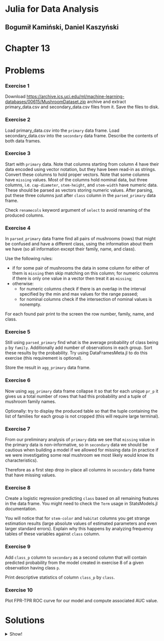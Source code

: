 # Julia for Data Analysis

## Bogumił Kamiński, Daniel Kaszyński

# Chapter 13

# Problems

### Exercise 1

Download
https://archive.ics.uci.edu/ml/machine-learning-databases/00615/MushroomDataset.zip
archive and extract primary_data.csv and secondary_data.csv files from it.
Save the files to disk.

### Exercise 2

Load primary_data.csv into the `primary` data frame.
Load secondary_data.csv into the `secondary` data frame.
Describe the contents of both data frames.

### Exercise 3

Start with `primary` data. Note that columns starting from column 4 have
their data encoded using vector notation, but they have been read-in as strings.
Convert these columns to hold proper vectors. Note that some columns have
`missing` values. Most of the columns hold nominal data, but three columns,
i.e. `cap-diameter`, `stem-height`, and `stem-width` have numeric data. These
should be parsed as vectors storing numeric values. After parsing, put these
three columns just after `class` column in the `parsed_primary` data frame.

Check `renamecols` keyword argument of `select` to
avoid renaming of the produced columns.

### Exercise 4

In `parsed_primary` data frame find all pairs of mushrooms (rows) that might be
confused and have a different class, using the information about them we have
(so all information except their family, name, and class).

Use the following rules:
* if for some pair of mushrooms the data in some column for either of them is
  `missing` then skip matching on this column; for numeric columns if there
  is only one value in a vector then treat it as `missing`;
* otherwise:
  - for numeric columns check if there is an overlap in the interval
    specified by the min and max values for the range passed;
  - for nominal columns check if the intersection of nominal values is nonempty.

For each found pair print to the screen the row number, family, name, and class.

### Exercise 5

Still using `parsed_primary` find what is the average probability of class being
`p` by `family`. Additionally add number of observations in each group. Sort
these results by the probability. Try using DataFramesMeta.jl to do this
exercise (this requirement is optional).

Store the result in `agg_primary` data frame.

### Exercise 6

Now using `agg_primary` data frame collapse it so that for each unique `pr_p`
it gives us a total number of rows that had this probability and a tuple
of mushroom family names.

Optionally: try to display the produced table so that the tuple containing the
list of families for each group is not cropped (this will require large
terminal).

### Exercise 7

From our preliminary analysis of `primary` data we see that `missing` value in
the primary data is non-informative, so in `secondary` data we should be
cautious when building a model if we allowed for missing data (in practice
if we were investigating some real mushroom we most likely would know its
characteristics).

Therefore as a first step drop in-place all columns in `secondary` data frame
that have missing values.

### Exercise 8

Create a logistic regression predicting `class` based on all remaining features
in the data frame. You might need to check the `Term` usage in StatsModels.jl
documentation.

You will notice that for `stem-color` and `habitat` columns you get strange
estimation results (large absolute values of estimated parameters and even
larger standard errors). Explain why this happens by analyzing frequency tables
of these variables against `class` column.

### Exercise 9

Add `class_p` column to `secondary` as a second column that will contain
predicted probability from the model created in exercise 8 of a given
observation having class `p`.

Print descriptive statistics of column `class_p` by `class`.

### Exercise 10

Plot FPR-TPR ROC curve for our model and compute associated AUC value.

# Solutions

<details>

<summary>Show!</summary>

### Exercise 1

Solution:

```
using Downloads
import ZipFile
Downloads.download("https://archive.ics.uci.edu/ml/machine-learning-databases/00615/MushroomDataset.zip", "MushroomDataset.zip")
archive = ZipFile.Reader("MushroomDataset.zip")
idx = only(findall(x -> contains(x.name, "primary_data.csv"), archive.files))
open("primary_data.csv", "w") do io
    write(io, read(archive.files[idx]))
end
idx = only(findall(x -> contains(x.name, "secondary_data.csv"), archive.files))
open("secondary_data.csv", "w") do io
    write(io, read(archive.files[idx]))
end
close(archive)
```

### Exercise 2

Solution:

```
using CSV
using DataFrames
primary = CSV.read("primary_data.csv", DataFrame; delim=';')
secondary = CSV.read("secondary_data.csv", DataFrame; delim=';')
describe(primary)
describe(secondary)
```

### Exercise 3

Solution:

```
parse_nominal(s::AbstractString) = split(strip(s, ['[', ']']), ", ")
parse_nominal(::Missing) = missing
parse_numeric(s::AbstractString) = parse.(Float64, split(strip(s, ['[', ']']), ", "))
parse_numeric(::Missing) = missing
idcols = ["family", "name", "class"]
numericcols = ["cap-diameter", "stem-height", "stem-width"]
parsed_primary = select(primary,
                        idcols,
                        numericcols .=> ByRow(parse_numeric),
                        Not([idcols; numericcols]) .=> ByRow(parse_nominal);
                        renamecols=false)
```

### Exercise 4

Solution:

```
function overlap_numeric(v1, v2)
    # there are no missing values in numeric columns
    if length(v1) == 1 || length(v2) == 1
        return true
    else
        return max(v1[1], v2[1]) <= min(v1[2], v2[2])
    end
end

function overlap_nominal(v1, v2)
    if ismissing(v1) || ismissing(v2)
        return true
    else
        return !isempty(intersect(v1, v2))
    end
end

function rows_overlap(row1, row2)
    # note that in parsed_primary numeric columns have indices 4 to 6
    # and nominal columns have indices 7 to 23
    return all(i -> overlap_numeric(row1[i], row2[i]), 4:6) &&
           all(i -> overlap_nominal(row1[i], row2[i]), 7:23)
end

for i in 1:nrow(parsed_primary), j in i+1:nrow(parsed_primary)
    row1 = parsed_primary[i, :]
    row2 = parsed_primary[j, :]
    if rows_overlap(row1, row2) && row1.class != row2.class
        println((i, Tuple(row1[1:3]), j, Tuple(row2[1:3])))
    end
end
```

Note that in this exercise using `eachrow` is not a problem
(although it is not type stable) because the data is small.

### Exercise 5

Solution:

```
using Statistics
using DataFramesMeta
agg_primary = @chain parsed_primary begin
    groupby(:family)
    @combine(:pr_p = mean(:class .== "p"), $nrow)
    sort(:pr_p)
end
```

### Exercise 6

Solution:

```
show(combine(groupby(agg_primary, :pr_p), :nrow => sum => :nrow, :family => Tuple => :families), truncate=140)
```

### Exercise 7

Solution:

```
select!(secondary, [!any(ismissing, col) for col in eachcol(secondary)])
```

Note that we select based on actual contents of the columns and not by their
element type (column could allow for missing values but not have them).

### Exercise 8

Solution:

```
using GLM
using FreqTables
secondary.class = secondary.class .== "p"
model = glm(Term(:class)~sum(Term.(Symbol.(names(secondary, Not(:class))))),
           secondary, Binomial(), LogitLink())
freqtable(secondary, "stem-color", "class")
freqtable(secondary, "habitat", "class")
```

We can see that for cetrain levels of `stem-color` and `habitat` variables
there is a perfect separation of classes.

### Exercise 9

Solution:

```
insertcols!(secondary, 2, :class_p => predict(model))
combine(groupby(secondary, :class)) do sdf
    return describe(sdf, :detailed, cols=:class_p)
end
```

We can see that the model has some discriminatory power, but there
is still a significant overlap between classes.

### Exercise 10

Solution:

```
using Plots
using ROCAnalysis
roc_data = roc(secondary; score=:class_p, target=:class)
plot(roc_data.pfa, 1 .- roc_data.pmiss;
     title="AUC=$(round(100*(1 - auc(roc_data)), digits=2))%",
     xlabel="FPR", ylabel="TPR", legend=false)
```

</details>
